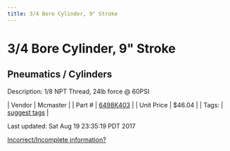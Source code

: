 ```yaml
---
title: 3/4 Bore Cylinder, 9" Stroke
---
```


# 3/4 Bore Cylinder, 9" Stroke
## Pneumatics / Cylinders
Description: 	1/8 NPT Thread, 24lb force @ 60PSI 

| Vendor | Mcmaster | 
| Part # | [6498K403](https://www.mcmaster.com/#6498K403) | 
| Unit Price | $46.04 | 
| Tags: | [suggest tags](https://docs.google.com/forms/d/e/1FAIpQLSeWyY8v3RgOty-MyWmh9U0iivNYN_molChYyS-0U-o-kOAv_g/viewform) | 

Last updated: Sat Aug 19 23:35:19 PDT 2017

 [Incorrect/Incomplete information?](https://docs.google.com/forms/d/e/1FAIpQLSeWyY8v3RgOty-MyWmh9U0iivNYN_molChYyS-0U-o-kOAv_g/viewform)